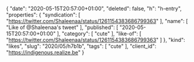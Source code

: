 {
  "date": "2020-05-15T20:57:00+01:00",
  "deleted": false,
  "h": "h-entry",
  "properties": {
    "syndication": [
      "https://twitter.com/Shaleenaa/status/1261154383686799363"
    ],
    "name": [
      "Like of @Shaleenaa's tweet"
    ],
    "published": [
      "2020-05-15T20:57:00+01:00"
    ],
    "category": [
      "cute"
    ],
    "like-of": [
      "https://twitter.com/Shaleenaa/status/1261154383686799363"
    ]
  },
  "kind": "likes",
  "slug": "2020/05/h7b1b",
  "tags": [
    "cute"
  ],
  "client_id": "https://indigenous.realize.be"
}
